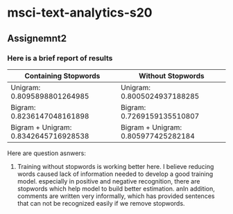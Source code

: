 # msci-text-analytics-s20
## Assignemnt2
### Here is a brief report of results
Containing Stopwords  | Without Stopwords
------------- | -------------
Unigram: 0.8095898801264985  | Unigram: 0.8005024937188285 
Bigram: 0.8236147048161898  | Bigram: 0.7269159135510807
Bigram + Unigram: 0.8342645716928538  | Bigram + Unigram: 0.805977425282184

Here are question asnwers:

1. Training without stopwords is working better here. 
I believe reducing words caused lack of information needed to develop a good training model.
especially in positive and negative recognition, there are stopwords which help model to build better estimation.
anIn addition, comments are written very informally, which has provided sentences that can not be recognized easily if we remove stopwords.

